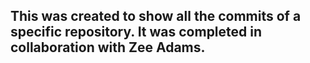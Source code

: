 ## This was created to show all the commits of a specific repository. It was completed in collaboration with Zee Adams.

